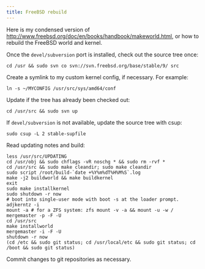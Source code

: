 ```yaml
---
title: FreeBSD rebuild
---
```

Here is my condensed version of <http://www.freebsd.org/doc/en/books/handbook/makeworld.html>, or how to rebuild the FreeBSD world and kernel.

Once the `devel/subversion` port is installed, check out the source tree once:

```console
cd /usr && sudo svn co svn://svn.freebsd.org/base/stable/9/ src
```

Create a symlink to my custom kernel config, if necessary. For example:

```console
ln -s ~/MYCONFIG /usr/src/sys/amd64/conf
```

Update if the tree has already been checked out:

```console
cd /usr/src && sudo svn up
```

If `devel/subversion` is not available, update the source tree with csup:

```console
sudo csup -L 2 stable-supfile
```

Read updating notes and build:

```console
less /usr/src/UPDATING
cd /usr/obj && sudo chflags -vR noschg * && sudo rm -rvf *
cd /usr/src && sudo make cleandir; sudo make cleandir
sudo script /root/build-`date +%Y%m%dT%H%M%S`.log
make -j2 buildworld && make buildkernel
exit
sudo make installkernel
sudo shutdown -r now
# boot into single-user mode with boot -s at the loader prompt.
adjkerntz -i
mount -a # for a ZFS system: zfs mount -v -a && mount -u -w /
mergemaster -p -F -U
cd /usr/src
make installworld
mergemaster -i -F -U
shutdown -r now
(cd /etc && sudo git status; cd /usr/local/etc && sudo git status; cd /boot && sudo git status)
```

Commit changes to git repositories as necessary.
